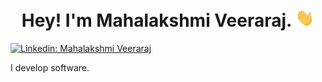 <h1 align="center">Hey! I'm Mahalakshmi Veeraraj. <img src="hey.gif" width="30px">
</h1>
<div>
<a href="https://www.linkedin.com/in/mahalakshmi-veeraraj/" rel="nofollow"><img alt="Linkedin: Mahalakshmi Veeraraj" data-canonical-src="https://img.shields.io/badge/Mahalakshmi%20Veeraraj" style="max-width: 100%;"></a>
</div>
<p>I develop software.</p>
